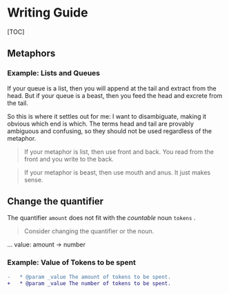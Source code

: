 # Writing Guide

[TOC]

## Metaphors

### Example: Lists and Queues

If your queue is a list, then you will append at the tail and extract from the head. But if your queue is a beast, then you feed the head and excrete from the tail.


So this is where it settles out for me: I want to disambiguate, making it obvious which end is which. The terms head and tail are provably ambiguous and confusing, so they should not be used regardless of the metaphor.

> If your metaphor is list, then use front and back. You read from the front and you write to the back.

> If your metaphor is beast, then use mouth and anus. It just makes sense.



## Change the quantifier

The quantifier  `amount` does not fit with the *countable* noun `tokens` . 

> Consider changing the quantifier or the noun.


… value: amount → number

### Example: Value of Tokens to be spent

```diff
-   * @param _value The amount of tokens to be spent.
+   * @param _value The number of tokens to be spent.
```
